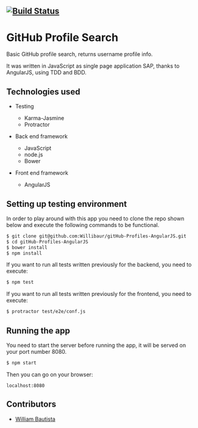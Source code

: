 
[![Build Status](https://travis-ci.org/Willibaur/gitHub-Profiles-AngularJS.svg?branch=master)](https://travis-ci.org/Willibaur/gitHub-Profiles-AngularJS)  
--------------------------------

GitHub Profile Search
=================

Basic GitHub profile search, returns username profile info.

It was written in JavaScript as single page application SAP, thanks to AngularJS, using TDD and BDD.


Technologies used
-----------------

  * Testing
    * Karma-Jasmine
    * Protractor

  * Back end framework
    * JavaScript
    * node.js
    * Bower

  * Front end framework
    * AngularJS


Setting up testing environment
------------------------------

In order to play around with this app you need to clone the repo shown below and
execute the following commands to be functional.

```sh
$ git clone git@github.com:Willibaur/gitHub-Profiles-AngularJS.git
$ cd gitHub-Profiles-AngularJS
$ bower install
$ npm install
```

If you want to run all tests written previously for the backend, you need to
execute:

```sh
$ npm test
```

If you want to run all tests written previously for the frontend, you need to
execute:

```sh
$ protractor test/e2e/conf.js
```

Running the app
---------------

You need to start the server before running the app, it will be served on your
port number 8080.

```sh
$ npm start
```

Then you can go on your browser:

`localhost:8080`


Contributors
------------

* [William Bautista](https://github.com/Willibaur)

